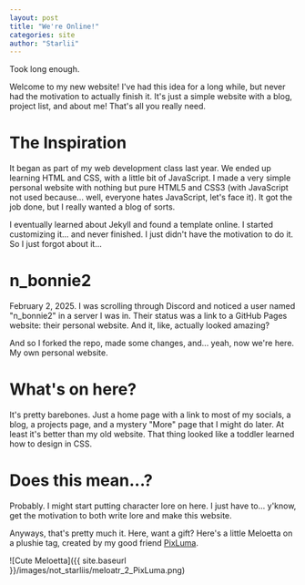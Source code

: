 ```yaml
---
layout: post
title: "We're Online!"
categories: site
author: "Starlii"
---
```


Took long enough.

Welcome to my new website! I've had this idea for a long while, but never had the motivation to actually finish it. It's just a simple website with a blog, project list, and about me! That's all you really need.

# The Inspiration

It began as part of my web development class last year. We ended up learning HTML and CSS, with a little bit of JavaScript. I made a very simple personal website with nothing but pure HTML5 and CSS3 (with JavaScript not used because... well, everyone hates JavaScript, let's face it). It got the job done, but I really wanted a blog of sorts.

I eventually learned about Jekyll and found a template online. I started customizing it... and never finished. I just didn't have the motivation to do it. So I just forgot about it...

# n_bonnie2

February 2, 2025. I was scrolling through Discord and noticed a user named "n_bonnie2" in a server I was in. Their status was a link to a GitHub Pages website: their personal website. And it, like, actually looked amazing?

And so I forked the repo, made some changes, and... yeah, now we're here. My own personal website.

# What's on here?

It's pretty barebones. Just a home page with a link to most of my socials, a blog, a projects page, and a mystery "More" page that I might do later. At least it's better than my old website. That thing looked like a toddler learned how to design in CSS.

# Does this mean...?

Probably. I might start putting character lore on here. I just have to... y'know, get the motivation to both write lore and make this website.

Anyways, that's pretty much it. Here, want a gift? Here's a little Meloetta on a plushie tag, created by my good friend [PixLuma](https://bsky.app/profile/pixluma.bsky.social).

![Cute Meloetta]({{ site.baseurl }}/images/not_starliis/meloatr_2_PixLuma.png)

